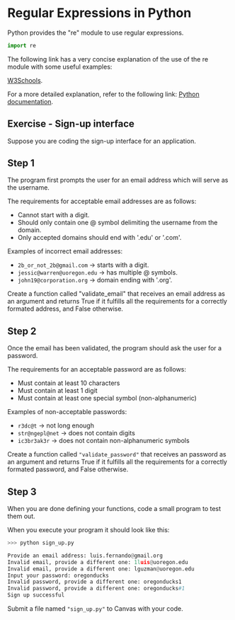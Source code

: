 # Regular Expressions in Python
Python provides the "re" module to use regular expressions.

```python
import re
```

The following link has a very concise explanation of the use of the re module with some useful examples:

[W3Schools](https://www.w3schools.com/python/python_regex.asp).

For a more detailed explanation, refer to the following link:
[Python documentation](https://docs.python.org/3/howto/regex.html).

## Exercise - Sign-up interface
Suppose you are coding the sign-up interface for an application.

## Step 1
The program first prompts the user for an email address which will serve as the username.

The requirements for acceptable email addresses are as follows:

- Cannot start with a digit.
- Should only contain one @ symbol delimiting the username from the domain.
- Only accepted domains should end with '.edu' or '.com'.


Examples of incorrect email addresses:

- `2b_or_not_2b@gmail.com` -> starts with a digit.
- `jessic@warren@uoregon.edu` -> has multiple @ symbols.
- `john19@corporation.org` -> domain ending with '.org'.

Create a function called "validate_email" that receives an email address as an argument and returns True if it fulfills all the requirements for a correctly formated address, and False otherwise.

## Step 2
Once the email has been validated, the program should ask the user for a password.

The requirements for an acceptable password are as follows:

- Must contain at least 10 characters
- Must contain at least 1 digit
- Must contain at least one special symbol (non-alphanumeric)

Examples of non-acceptable passwords:

- `r3dc@t` -> not long enough
- `str@ngepl@net` -> does not contain digits
- `ic3br3ak3r` -> does not contain non-alphanumeric symbols

Create a function called `"validate_password"` that receives an password as an argument and returns True if it fulfills all the requirements for a correctly formated password, and False otherwise.

## Step 3
When you are done defining your functions, code a small program to test them out.

When you execute your program it should look like this:

```python
>>> python sign_up.py

Provide an email address: luis.fernando@gmail.org
Invalid email, provide a different one: 1luis@uoregon.edu
Invalid email, provide a different one: lguzman@uoregon.edu
Input your password: oregonducks
Invalid password, provide a different one: oregonducks1
Invalid password, provide a different one: oregonducks#1
Sign up successful
```

Submit a file named `"sign_up.py"` to Canvas with your code.
